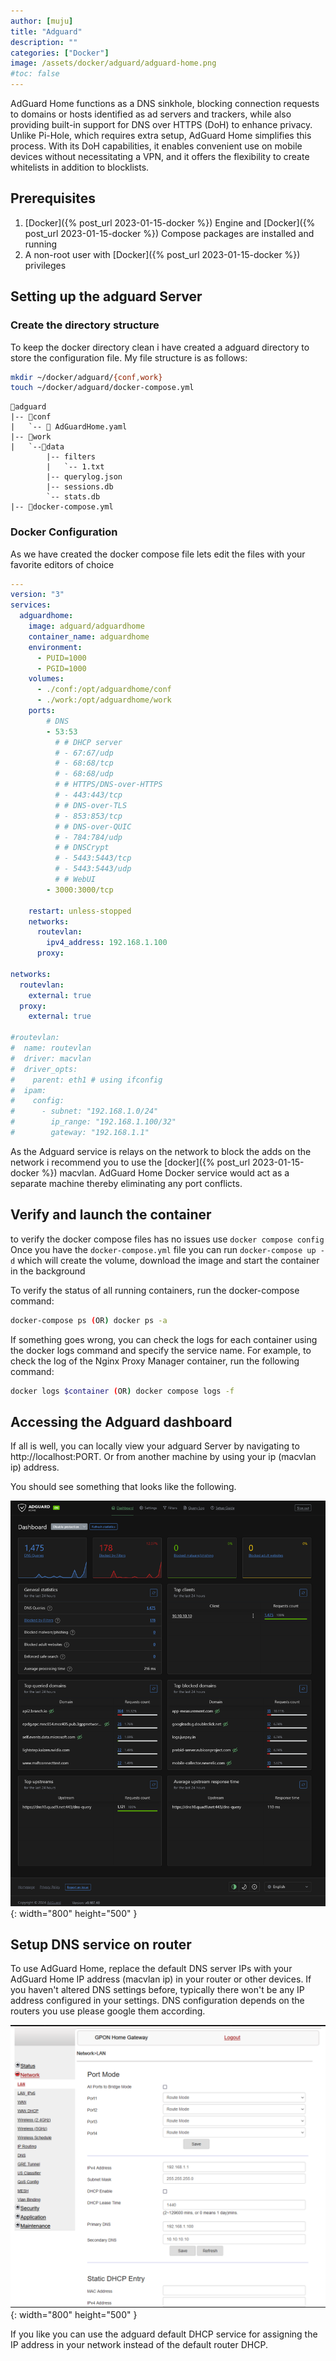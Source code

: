 ```yaml
---
author: [muju]
title: "Adguard"
description: ""
categories: ["Docker"]
image: /assets/docker/adguard/adguard-home.png
#toc: false
---
```


AdGuard Home functions as a DNS sinkhole, blocking connection requests to domains or hosts identified as ad servers and trackers, while also providing built-in support for DNS over HTTPS (DoH) to enhance privacy. Unlike Pi-Hole, which requires extra setup, AdGuard Home simplifies this process. With its DoH capabilities, it enables convenient use on mobile devices without necessitating a VPN, and it offers the flexibility to create whitelists in addition to blocklists.

## Prerequisites

1. [Docker]({% post_url 2023-01-15-docker %}) Engine and [Docker]({% post_url 2023-01-15-docker %}) Compose packages are installed and running
2. A non-root user with [Docker]({% post_url 2023-01-15-docker %}) privileges

## Setting up the adguard Server

### Create the directory structure

To keep the docker directory clean i have created a adguard directory to store the configuration file. My file structure is as follows:

```bash
mkdir ~/docker/adguard/{conf,work}
touch ~/docker/adguard/docker-compose.yml
```
```
📂adguard
|-- 📂conf
|   `-- 📑 AdGuardHome.yaml
|-- 📂work
|   `--📂data
        |-- filters
        |   `-- 1.txt
        |-- querylog.json
        |-- sessions.db
        `-- stats.db
|-- 📑docker-compose.yml  
```

### Docker Configuration

As we have created the docker compose file lets edit the files with your favorite editors of choice

```yaml
---
version: "3"
services:
  adguardhome:
    image: adguard/adguardhome
    container_name: adguardhome
    environment:
      - PUID=1000
      - PGID=1000
    volumes:
      - ./conf:/opt/adguardhome/conf
      - ./work:/opt/adguardhome/work
    ports:
        # DNS
        - 53:53
          # # DHCP server
          # - 67:67/udp
          # - 68:68/tcp
          # - 68:68/udp
          # # HTTPS/DNS-over-HTTPS
          # - 443:443/tcp
          # # DNS-over-TLS
          # - 853:853/tcp
          # # DNS-over-QUIC
          # - 784:784/udp
          # # DNSCrypt
          # - 5443:5443/tcp
          # - 5443:5443/udp
          # # WebUI
        - 3000:3000/tcp

    restart: unless-stopped
    networks:
      routevlan:
        ipv4_address: 192.168.1.100
      proxy:    

networks:
  routevlan:
    external: true
  proxy:
    external: true

#routevlan:
#  name: routevlan
#  driver: macvlan
#  driver_opts:
#    parent: eth1 # using ifconfig
#  ipam:
#    config:
#      - subnet: "192.168.1.0/24"
#        ip_range: "192.168.1.100/32"
#        gateway: "192.168.1.1"
```

As the Adguard service is relays on the network to block the adds on the network i recommend you to use the [docker]({% post_url 2023-01-15-docker %}) macvlan. AdGuard Home Docker service would act as a separate machine thereby eliminating any port conflicts.


## Verify and launch the container 

to verify the docker compose files has no issues use `docker compose config` Once you have the `docker-compose.yml` file you can run `docker-compose up -d` which will create the volume, download the image and start the container in the background 

To verify the status of all running containers, run the docker-compose command:

```bash
docker-compose ps (OR) docker ps -a
```

If something goes wrong, you can check the logs for each container using the docker logs command and specify the service name. For example, to check the log of the Nginx Proxy Manager container, run the following command:

```bash
docker logs $container (OR) docker compose logs -f
```

## Accessing the Adguard dashboard

If all is well, you can locally view your adguard Server by navigating to http://localhost:PORT. Or from another machine by using your ip (macvlan ip) address.

You should see something that looks like the following.

![dash](/assets/docker/adguard/dash.png){: width="800" height="500" }

## Setup DNS service on router

To use AdGuard Home, replace the default DNS server IPs with your AdGuard Home IP address (macvlan ip) in your router or other devices. If you haven't altered DNS settings before, typically there won't be any IP address configured in your settings. DNS configuration depends on the routers you use please google them according.

![dns](/assets/docker/adguard/dns.png){: width="800" height="500" }

If you like you can use the adguard default DHCP service for assigning the IP address in your network instead of the default router DHCP. 
